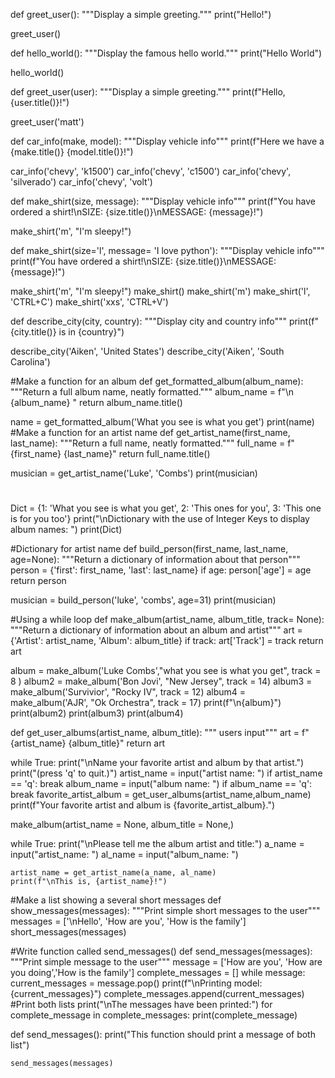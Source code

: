 def greet_user():
    """Display a simple greeting."""
    print("Hello!")


greet_user()

def hello_world():
    """Display the famous hello world."""
    print("Hello World")


hello_world()


def greet_user(user):
    """Display a simple greeting."""
    print(f"Hello, {user.title()}!")

greet_user('matt')


def car_info(make, model):
    """Display vehicle info"""
    print(f"Here we have a {make.title()} {model.title()}!")

car_info('chevy', 'k1500')
car_info('chevy', 'c1500')
car_info('chevy', 'silverado')
car_info('chevy', 'volt')


def make_shirt(size, message):
     """Display vehicle info"""
     print(f"You have ordered a shirt!\nSIZE: {size.title()}\nMESSAGE: {message}!")

make_shirt('m', "I'm sleepy!")

def make_shirt(size='l', message= 'I love python'):
    """Display vehicle info"""
    print(f"You have ordered a shirt!\nSIZE: {size.title()}\nMESSAGE: {message}!")

make_shirt('m', "I'm sleepy!")
make_shirt()
make_shirt('m')
make_shirt('l', 'CTRL+C')
make_shirt('xxs', 'CTRL+V')

def describe_city(city, country):
    """Display city and country info"""
    print(f"{city.title()} is in {country}")


describe_city('Aiken', 'United States')
describe_city('Aiken', 'South Carolina')

#Make a function for an album
def get_formatted_album(album_name):
    """Return a full album name, neatly formatted."""
    album_name = f"\n {album_name} "
    return album_name.title()

name = get_formatted_album('What you see is what you get')
print(name)
#Make a function for an artist name
def get_artist_name(first_name, last_name):
    """Return a full name, neatly formatted."""
    full_name = f"{first_name} {last_name}"
    return full_name.title()

musician = get_artist_name('Luke', 'Combs')
print(musician)

#
Dict = {1: 'What you see is what you get', 2: 'This ones for you', 3: 'This one is for you too'}
print("\nDictionary with the use of Integer Keys to display album names: ")
print(Dict)

#Dictionary for artist name
def build_person(first_name, last_name, age=None):
    """Return a dictionary of information about that person"""
    person = {'first': first_name, 'last': last_name}
    if age:
        person['age'] = age
    return person

musician = build_person('luke', 'combs', age=31)
print(musician)

#Using a while loop
def make_album(artist_name, album_title, track= None):
    """Return a dictionary of information about an album and artist"""
    art = {'Artist': artist_name, 'Album': album_title}
    if track:
        art['Track'] = track
    return art

album = make_album('Luke Combs',"what you see is what you get", track = 8 )
album2 = make_album('Bon Jovi', "New Jersey", track = 14)
album3 = make_album('Survivior', "Rocky IV", track = 12)
album4 = make_album('AJR', "Ok Orchestra", track = 17)
print(f"\n{album}")
print(album2)
print(album3)
print(album4)

def get_user_albums(artist_name, album_title):
    """ users input"""
    art = f"{artist_name} {album_title}"
    return art  

while True:
    print("\nName your favorite artist and album by that artist.")
    print("(press 'q' to quit.)")
    artist_name = input("artist name: ")
    if artist_name == 'q':
        break
    album_name = input("album name: ")
    if album_name == 'q':
        break
    favorite_artist_album = get_user_albums(artist_name,album_name)
    print(f"Your favorite artist and album is {favorite_artist_album}.")



make_album(artist_name = None, album_title = None,)

while True:
    print("\nPlease tell me the album artist and title:")
    a_name = input("artist_name: ")
    al_name = input("album_name: ")

    artist_name = get_artist_name(a_name, al_name)
    print(f"\nThis is, {artist_name}!")

#Make a list showing a several short messages
def show_messages(messages):
 """Print simple short messages to the user"""
messages = ['\nHello', 'How are you', 'How is the family']
short_messages(messages)

#Write function called send_messages()
def send_messages(messages):
    """Print simple  message to the user"""
message = ['How are you', 'How are you doing','How is the family']
complete_messages = []
while message:
    current_messages = message.pop()
    print(f"\nPrinting model: {current_messages}")
    complete_messages.append(current_messages)
#Print both lists
print("\nThe messages have been printed:")
for complete_message in complete_messages:
        print(complete_message)


def send_messages():
    print("This function should print a message of both list")

    send_messages(messages)
